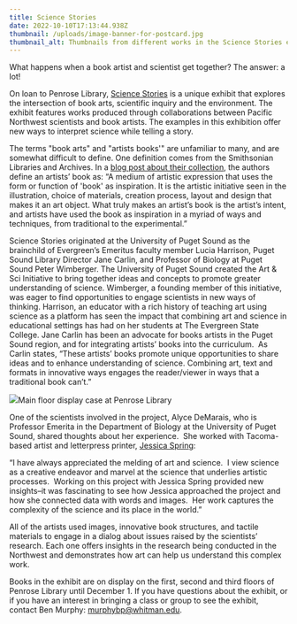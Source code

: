 ```yaml
---
title: Science Stories
date: 2022-10-10T17:13:44.938Z
thumbnail: /uploads/image-banner-for-postcard.jpg
thumbnail_alt: Thumbnails from different works in the Science Stories exhibit
---
```

What happens when a book artist and scientist get together? The answer: a lot!   

On loan to Penrose Library, [Science Stories](https://blogs.pugetsound.edu/sciencestories/) is a unique exhibit that explores the intersection of book arts, scientific inquiry and the environment. The exhibit features works produced through collaborations between Pacific Northwest scientists and book artists. The examples in this exhibition offer new ways to interpret science while telling a story. 

The terms "book arts" and "artists books'" are unfamiliar to many, and are somewhat difficult to define. One definition comes from the Smithsonian Libraries and Archives. In a [blog post about their collection](https://blog.library.si.edu/blog/2012/06/01/what-is-an-artists-book/#.X5so4YhKg2w), the authors define an artists’ book as: “A medium of artistic expression that uses the form or function of 'book' as inspiration. It is the artistic initiative seen in the illustration, choice of materials, creation process, layout and design that makes it an art object. What truly makes an artist’s book is the artist’s intent, and artists have used the book as inspiration in a myriad of ways and techniques, from traditional to the experimental.” 

Science Stories originated at the University of Puget Sound as the brainchild of Evergreen’s Emeritus faculty member Lucia Harrison, Puget Sound Library Director Jane Carlin, and Professor of Biology at Puget Sound Peter Wimberger. The University of Puget Sound created the Art & Sci Initiative to bring together ideas and concepts to promote greater understanding of science. Wimberger, a founding member of this initiative, was eager to find opportunities to engage scientists in new ways of thinking. Harrison, an educator with a rich history of teaching art using science as a platform has seen the impact that combining art and science in educational settings ​has had on her students at The Evergreen State College. Jane Carlin has been an advocate for books artists in the Puget Sound region, and for integrating artists’ books into the curriculum.  As Carlin states, “These artists’ books promote unique opportunities to share ideas and to enhance understanding of science. Combining art, text and formats in innovative ways engages the reader/viewer in ways that a traditional book can’t.” 

![](https://lh5.googleusercontent.com/lrfYtOw-FC0AgJ87-qpq-X_x2Wj53UB0Rni1wYH9kC2cs0MGQKvinAvDqoCwov4CPa6sxc9S1e1XPf65cAEx55eCUK6TCgjjutdPV6BIggLMbRDBan4ZlQd-sadS_A8wG2EMEObKgZJtsl7nv6fK4DipTCcTVnjPGlzK3eIai_kombzmFu59ADbhfA)Main floor display case at Penrose Library

One of the scientists involved in the project, Alyce DeMarais, who is Professor Emerita in the Department of Biology at the University of Puget Sound, shared thoughts about her experience.  She worked with Tacoma-based artist and letterpress printer, [Jessica Spring](https://springtidepress.com/): 

“I have always appreciated the melding of art and science.  I view science as a creative endeavor and marvel at the science that underlies artistic processes.  Working on this project with Jessica Spring provided new insights–it was fascinating to see how Jessica approached the project and how she connected data with words and images.  Her work captures the complexity of the science and its place in the world.”

All of the artists used images, innovative book structures, and tactile materials to engage in a dialog about issues raised by the scientists’ research. Each one offers insights in the research being conducted in the Northwest and demonstrates how art can help us understand this complex work.

Books in the exhibit are on display on the first, second and third floors of Penrose Library until December 1. If you have questions about the exhibit, or if you have an interest in bringing a class or group to see the exhibit, contact Ben Murphy: [murphybp@whitman.edu](mailto:murphybp@whitman.edu).